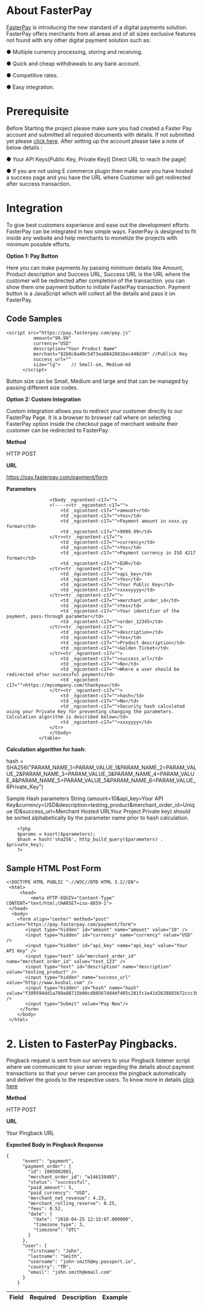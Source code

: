 # About FasterPay
[FasterPay](https://auth.passport.io/?client_id=fasterpay) is introducing the new standard of a digital payments solution. FasterPay offers merchants from all areas and of all sizes exclusive features not found with any other digital payment solution such as:

● Multiple currency processing, storing and receiving.

● Quick and cheap withdrawals to any bank account.

● Competitive rates.

● Easy integration.


# Prerequisite

Before Starting the project please make sure you had created a Faster Pay account and submitted all required documents with details. If not submitted yet please [click here](https://my.passport.io/account/). After setting up the account please take a note of below details :

● Your API Keys(Public Key, Private Key)[ Direct URL to reach the page]

● If you are not using E commerce plugin then make sure you have hosted a success page and you have the URL where Customer will get redirected after success transaction.

# Integration

To give best customers experience and ease out the development efforts FasterPay can be integrated in two simple ways. FasterPay is designed to fit inside any website and help merchants to monetize the projects with minimum possible efforts.


**Option 1: Pay Button**

Here you can make payments by passing minimum details like Amount, Product description and Success URL, Success URL is the URL where the customer will be redirected after completion of the transaction. you can show them one payment button to initiate FasterPay transaction. Payment button is a JavaScript which will collect all the details and pass it on FasterPay.  

## Code Samples 
 
```
<script src="https://pay.fasterpay.com/pay.js"
          amount="99.99"
          currency="USD"
          description="Your Product Name"
          merchant="82b0c8a40c5d73ea08420816ec448d30" //Publick Key
          success_url=""
          size="lg">    // Small-sm, Medium-md
      </script>
```
      

Button size can be Small, Medium and large and that can be managed by passing different size codes.
    

**Option 2: Custom Integration**

Custom integration allows you to redirect your customer directly to our FasterPay Page. It is a browser to browser call where on selecting FasterPay option inside the checkout page of merchant website their customer can be redirected to FasterPay.

**Method**

HTTP POST

**URL**

https://pay.fasterpay.com/payment/form

**Parameters**

<table _ngcontent-c17="" class="data-table">
                    <thead _ngcontent-c17="">
                    <tr _ngcontent-c17="">
                        <th _ngcontent-c17="">Field</th>
                        <th _ngcontent-c17="">Required</th>
                        <th _ngcontent-c17="">Description</th>
                        <th _ngcontent-c17="">Example</th>
                    </tr>
                    </thead>

                    <tbody _ngcontent-c17="">
                    <!----><tr _ngcontent-c17="">
                        <td _ngcontent-c17="">amount</td>
                        <td _ngcontent-c17="">Yes</td>
                        <td _ngcontent-c17="">Payment amount in xxxx.yy format</td>
                        <td _ngcontent-c17="">9999.99</td>
                    </tr><tr _ngcontent-c17="">
                        <td _ngcontent-c17="">currency</td>
                        <td _ngcontent-c17="">Yes</td>
                        <td _ngcontent-c17="">Payment currency in ISO 4217 format</td>
                        <td _ngcontent-c17="">EUR</td>
                    </tr><tr _ngcontent-c17="">
                        <td _ngcontent-c17="">api_key</td>
                        <td _ngcontent-c17="">Yes</td>
                        <td _ngcontent-c17="">Your Public Key</td>
                        <td _ngcontent-c17="">xxxxyyyy</td>
                    </tr><tr _ngcontent-c17="">
                        <td _ngcontent-c17="">merchant_order_id</td>
                        <td _ngcontent-c17="">Yes</td>
                        <td _ngcontent-c17="">Your identifier of the payment, pass-through parameter</td>
                        <td _ngcontent-c17="">order_12345</td>
                    </tr><tr _ngcontent-c17="">
                        <td _ngcontent-c17="">description</td>
                        <td _ngcontent-c17="">Yes</td>
                        <td _ngcontent-c17="">Product description</td>
                        <td _ngcontent-c17="">Golden Ticket</td>
                    </tr><tr _ngcontent-c17="">
                        <td _ngcontent-c17="">success_url</td>
                        <td _ngcontent-c17="">No</td>
                        <td _ngcontent-c17="">Where a user should be redirected after successful payment</td>
                        <td _ngcontent-c17="">https://mycompany.com/thankyou</td>
                    </tr><tr _ngcontent-c17="">
                        <td _ngcontent-c17="">hash</td>
                        <td _ngcontent-c17="">No</td>
                        <td _ngcontent-c17="">Security hash calculated using your Private Key for preventing changing the parameters. Calculation algorithm is described below</td>
                        <td _ngcontent-c17="">xxxyyyy</td>
                    </tr>
                    </tbody>
                </table>
                
**Calculation algorithm for hash:**


hash = SHA256("PARAM_NAME_1=PARAM_VALUE_1&PARAM_NAME_2=PARAM_VALUE_2&PARAM_NAME_3=PARAM_VALUE_3&PARAM_NAME_4=PARAM_VALUE_4&PARAM_NAME_5=PARAM_VALUE_5&PARAM_NAME_6=PARAM_VALUE_6Private_Key")

Sample Hash parameters String (amount=10&api_key=Your API Key&currency=USD&description=testing_product&merchant_order_id=Unique ID&success_url=Merchant Hosted URLYour Project Private key) should be sorted alphabetically by the parameter name prior to hash calculation.
```
    <?php
    $params = ksort($parameters);
    $hash = hash('sha256', http_build_query($parameters) . $private_key);
    ?>
```

## Sample HTML Post Form

```
<!DOCTYPE HTML PUBLIC "-//W3C//DTD HTML 3.2//EN">
 <html>
     <head>
         <meta HTTP-EQUIV="Content-Type" CONTENT="text/html;CHARSET=iso-8859-1">
 </head>
  <body>
    <form align="center" method="post" action="https://pay.fasterpay.com/payment/form">
       <input type="hidden" id="amount" name="amount" value="10" />
       <input type="hidden" id="currency" name="currency" value="USD" />
       <input type="hidden" id="api_key" name="api_key" value="Your API Key" />
       <input type="text" id="merchant_order_id" name="merchant_order_id" value="test_123" />
       <input type="text" id="description" name="description" value="testing_product" />        
       <input type="hidden" name="success_url" value="http://www.kushal.com" />
       <input type="hidden" id="hash" name="hash" value="f389594dd1a789a88715b00cd80567dd4df405c281fc1e41d2628883b72ccc38" />
       <input type="Submit" value="Pay Now"/>
     </form> 
    </body>
 </html> 
```
# 2. Listen to FasterPay Pingbacks.

Pingback request is sent from our servers to your Pingback listener script where we communicate to your server regarding the details about payment transactions so that your server can process the pingback automatically and deliver the goods to the respective users. To know more in details [click here](https://docs.paymentwall.com/reference/pingback-home)

**Method**

HTTP POST

**URL**

Your Pingback URL

**Expected Body in Pingback Response**
```
{
      "event": "payment",
      "payment_order": {
        "id": 1005002001,
        "merchant_order_id": "w146138485",
        "status": "successful",
        "paid_amount": 5,
        "paid_currency": "USD",
        "merchant_net_revenue": 4.23,
        "merchant_rolling_reserve": 0.25,
        "fees": 0.52,
        "date": {
          "date": "2018-04-25 12:15:07.000000",
          "timezone_type": 3,
          "timezone": "UTC"
        }
      },
      "user": {
        "firstname": "John",
        "lastname": "Smith",
        "username": "john-smith@my.passport.io",
        "country": "TR",
        "email": "john.smith@email.com"
      }
    }
```